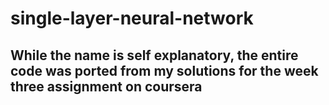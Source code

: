 # single-layer-neural-network
## While the  name is self explanatory, the entire code was ported from my solutions for the week three assignment on coursera
